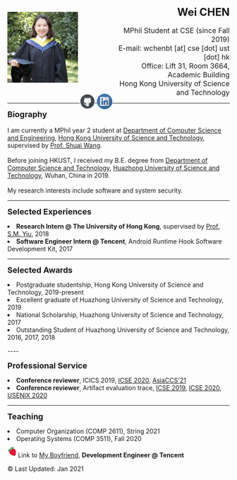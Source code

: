 <div class="info">
  <div style="float:left; clear: right;">
    <p align="left">
      <img src="photo2.png"  width="160" height="160">
      <a href="https://github.com/harperchen"><img src="github.svg" width="35" height="35" style="position:relative; top:60px"/></a>
      <a href="https://www.linkedin.com/in/wei-chen-9a7659190/"><img src="linkedin.svg"  width="35" height="35" style="position:relative; top:60px"/></a>
    </p>
  </div>
  <div class="rightbox"> 
    <p align="right">
      <font size="5"><b>Wei CHEN</b></font>
      <br><br>
      <font size="3">MPhil Student at CSE (since Fall 2019)
        <br>E-mail: wchenbt [at] cse [dot] ust [dot] hk
        <br>Office: Lift 31, Room 3664, Academic Building
        <br>Hong Kong University of Science and Technology
      </font>
    </p>
  </div>
</div>


---
<p>
  <font size="4"><b>Biography</b></font>
  <br>
  <br>I am currently a MPhil year 2 student at <a href="http://www.cse.ust.hk/">Department of Computer Science and Engineering</a>, <a href="https://www.ust.hk/">Hong Kong University of Science and Technology</a>, supervised by <a href="https://home.cse.ust.hk/~shuaiw/">Prof. Shuai Wang</a>.
  <br>
  <br>Before joining HKUST, I received my B.E. degree from <a href="http://www.cs.hust.edu.cn/">Department of Computer Science and Technology</a>, <a href="http://www.hust.edu.cn/">Huazhong University of Science and Technology</a>, Wuhan, China in 2019.
  <br>
  <br>My research interests include software and system security.
</p>

---
<p>
  <font size="4"><b>Selected Experiences</b></font>
  <li><b>Research Intern @ The University of Hong Kong</b>, supervised by <a href="https://i.cs.hku.hk/~smyiu/cv-SMYiu-Apr2016.pdf">Prof. S.M. Yiu</a>, 2018</li>
  <li><b>Software Engineer Intern @ Tencent</b>, Android Runtime Hook Software Development Kit, 2017</li>
</p>

---
<p>
  <font size="4"><b>Selected Awards</b></font>
  <li>Postgraduate studentship, Hong Kong University of Science and Technology, 2019-present</li>
  <li>Excellent graduate of Huazhong University of Science and Technology, 2019</li>
  <li>National Scholarship, Huazhong University of Science and Technology, 2017 </li>
  <li>Outstanding Student of  Huazhong University of Science and Technology, 2016, 2017, 2018 </li>
</p>
----
<p>
  <font size="4"><b>Professional Service</b></font>
    <li><b>Conference reviewer</b>, ICICS 2019, <a href="https://conf.researchr.org/home/icse-2020">ICSE 2020</a>, <a href="https://asiaccs2021.comp.polyu.edu.hk/">AsiaCCS'21</a></li>
  <li><b>Conference reviewer</b>, Artifact evaluation trace,  <a href="https://2019.icse-conferences.org/">ICSE 2019</a>, <a href="https://conf.researchr.org/home/icse-2020">ICSE 2020</a>, <a href="https://www.usenix.org/conference/usenixsecurity20">USENIX 2020</a>
</p>


---

<p>
  <font size="4"><b>Teaching</b></font>
    <li>Computer Organization (COMP 2611), String 2021</li>
    <li>Operating Systems (COMP 3511), Fall 2020</li>
</p>



<div><img src="strawberry.png"  width="20" height="20" style="position:relative; bottom:4px"> Link to <a href="https://zhangshurong.github.io/">My Boyfriend</a>, <b>Development Engineer @ Tencent</b></div>

© Last Updated: Jan 2021

